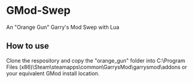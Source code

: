 # GMod-Swep
An "Orange Gun" Garry's Mod Swep with Lua

## How to use
Clone the respository and copy the "orange_gun" folder into C:\Program Files (x86)\Steam\steamapps\common\GarrysMod\garrysmod\addons or your equivalent GMod install location.
